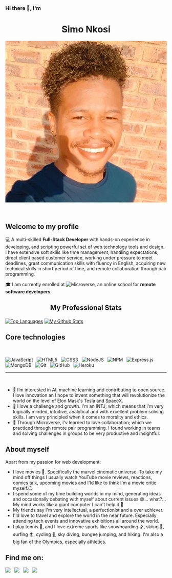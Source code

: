 ### Hi there 👋, I'm 
# <h1 align="center">Simo Nkosi</h1>

<p align="center">
  <img src="./images/profile-photo.jpg" />
</p>

&nbsp;
## Welcome to my profile

:computer: A multi-skilled **Full-Stack Developer** with hands-on experience in developing, and scripting powerful set of web technology tools and design. I have extensive soft skills like time management, handling expectations, direct client based customer service, working under pressure to meet deadlines, great communication skills with fluency in English, acquiring new technical skills in short period of time, and remote collaboration through pair programming.

:mortar_board: I am currently enrolled at ![Microverse](https://img.shields.io/badge/Microverse-blueviolet), an online school for **remote software developers**.
&nbsp;

## <p align="center">My Professional Stats</p>

[![Top Languages](https://github-readme-stats.vercel.app/api/top-langs/?username=KDlamini&theme=radical)](https://github.com/KDlamini/github-readme-stats) [![My Github Stats](https://github-readme-stats.vercel.app/api?username=KDlamini&theme=radical)](https://github.com/KDlamini/github-readme-stats)

## Core technologies
&nbsp;

![JavaScript](https://img.shields.io/badge/javascript-%23323330.svg?style=for-the-badge&logo=javascript&logoColor=%23F7DF1E) &nbsp;
![HTML5](https://img.shields.io/badge/html5-%23E34F26.svg?style=for-the-badge&logo=html5&logoColor=white) &nbsp;
![CSS3](https://img.shields.io/badge/css3-%231572B6.svg?style=for-the-badge&logo=css3&logoColor=white) &nbsp;
![NodeJS](https://img.shields.io/badge/node.js-6DA55F?style=for-the-badge&logo=node.js&logoColor=white) &nbsp;
![NPM](https://img.shields.io/badge/NPM-%23000000.svg?style=for-the-badge&logo=npm&logoColor=white) &nbsp;
![Express.js](https://img.shields.io/badge/express.js-%23404d59.svg?style=for-the-badge&logo=express&logoColor=%2361DAFB) &nbsp;
![MongoDB](https://img.shields.io/badge/MongoDB-%234ea94b.svg?style=for-the-badge&logo=mongodb&logoColor=white) &nbsp;
![Git](https://img.shields.io/badge/git-%23F05033.svg?style=for-the-badge&logo=git&logoColor=white) &nbsp;
![GitHub](https://img.shields.io/badge/github-%23121011.svg?style=for-the-badge&logo=github&logoColor=white) &nbsp;
![Heroku](https://img.shields.io/badge/heroku-%23430098.svg?style=for-the-badge&logo=heroku&logoColor=white)
<hr>
&nbsp;

- 🔭 I’m interested in AI, machine learning and contributing to open source. I love innovation an I hope to invent something that will revolutionize the world on the level of Elon Mask's Tesla and SpaceX.
- 🌱 I love a challenge and growth. I'm an INTJ; which means that i'm very logically minded, intuitive, analytical and with excellent problem solving skills. I am very principled when it comes to morality and ethics.
- 👯 Through Microverse, I'v learned to love collaboration; which we practiced through remote pair programming. I found working in teams and solving challenges in groups to be very productive and insightful.

## About myself

  Apart from my passion for web development:
  - I love movies :movie_camera:. Specifically the marvel cinematic universe. To take my mind off things I usually watch YouTube movie reviews, reactions, comics talk, upcoming movies and I'ld like to think I'm a movie critic myself.:smirk:
  - I spend some of my time building worlds in my mind, generating ideas and occasionally debating with myself about current issues :laughing:... what?... My mind works like a giant computer I can't help it :see_no_evil:
  - My friends say I'm very intellectual, a perfectionist and a over achiever.
  - I'ld love to travel and explore the world in the near future. Especially attending tech events and innovative exhibitions all around the world.
  - I play tennis :tennis:, and I love extreme sports like snowboarding :snowboarder:, skiing :ski:, surfing :surfer:, cycling :bicyclist:, sky diving, bungee jumping, and hiking. I'm also a big fan of the Olympics, especially athletics.


## Find me on:

<a target="_blank"
href="https://www.linkedin.com/in/simo-nkosi-418523180/"><img
src="https://img.shields.io/badge/-LinkedIn-0077b5?style=for-the-badge&logo=LinkedIn&logoColor=white"></img></a> &nbsp;
<a target="_blank"
href="https://twitter.com/RealSimoNkosi"><img
src="https://img.shields.io/badge/-Twitter-1DA1F2?style=for-the-badge&logo=Twitter&logoColor=white"></img></a>  &nbsp;
<a target="_blank"
href="mailto:simosakhenkosi@gmail.com"><img
src="https://img.shields.io/badge/-Gmail-D14836?style=for-the-badge&logo=Gmail&logoColor=white"></img></a> &nbsp;
<a target="_blank"
href="https://wa.me/+27670980127"><img
src="https://img.shields.io/badge/WhatsApp-25D366?style=for-the-badge&logo=whatsapp&logoColor=white"></a>

